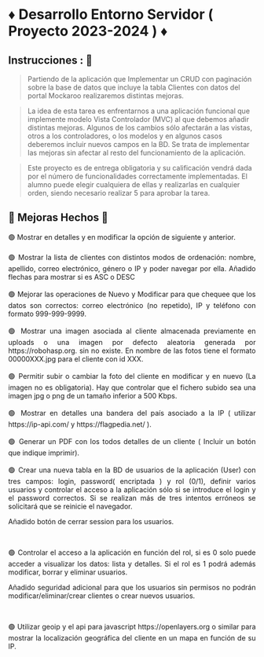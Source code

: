 # ♦ Desarrollo Entorno Servidor ( Proyecto 2023-2024 ) ♦



 ##  Instrucciones : 🔻

> Partiendo de la aplicación que Implementar un CRUD con paginación sobre la base de datos que incluye la tabla Clientes con datos del portal Mockaroo realizaremos distintas mejoras.


> La idea de esta tarea es enfrentarnos a una aplicación funcional que implemente modelo Vista Controlador (MVC) al que debemos añadir distintas mejoras. Algunos de los cambios sólo afectarán a las vistas, otros a los controladores, o los modelos y en algunos casos deberemos incluir nuevos campos en la BD. Se trata de implementar las mejoras sin afectar al resto del funcionamiento de la aplicación.


> Este proyecto es de entrega obligatoria y su calificación vendrá dada por el número de funcionalidades correctamente implementadas. El alumno puede elegir cualquiera de ellas y realizarlas en cualquier orden, siendo necesario realizar 5 para aprobar la tarea.



## 🚩 Mejoras Hechos  🚩

 <div align="justify">🟢 Mostrar en detalles y en modificar la opción de siguiente y anterior.</div> <br/>


 <div align="justify">🟢 Mostrar la lista de clientes con distintos modos de ordenación: nombre, apellido, correo electrónico, género o IP y poder navegar por ella. Añadido flechas para mostrar si es ASC o DESC</div><br/>


 <div align="justify">🟢 Mejorar las operaciones de Nuevo y Modificar para que chequee que los datos son correctos:  correo electrónico (no repetido), IP y  teléfono con formato 999-999-9999.</div><br/>


 <div align="justify">🟢 Mostrar una imagen asociada al cliente almacenada previamente en uploads o una imagen por defecto aleatoria generada por https://robohasp.org.  sin no existe. En nombre de las fotos tiene el formato 00000XXX.jpg para el cliente con id XXX.</div><br/>


 <div align="justify">🟢 Permitir subir o cambiar la foto del cliente en modificar y en nuevo (La imagen no es obligatoria). Hay que controlar que el fichero subido sea una imagen jpg  o png de un tamaño inferior a 500 Kbps.</div><br/>


 <div align="justify">🟢 Mostrar en detalles una bandera del país asociado a la IP ( utilizar https://ip-api.com/  y  https://flagpedia.net/ ).</div><br/>


 <div align="justify">🟢 Generar un PDF con los todos detalles de un cliente ( Incluir un botón que indique imprimir).</div><br/>


 <div align="justify">🟢 Crear una nueva tabla en la BD de usuarios de la aplicación (User)  con tres campos: login, password( encriptada )  y rol (0/1), definir varios usuarios y controlar el acceso a la aplicación sólo si se introduce el login y el password correctos. Si se realizan más de tres intentos erróneos se solicitará que se reinicie el navegador. 
 
 Añadido botón de cerrar session para los usuarios.</div><br/>


 <div align="justify">🟢 Controlar el acceso a la aplicación en función del rol, si es 0 solo puede acceder a visualizar los datos: lista y detalles. Si el rol es 1 podrá además modificar, borrar y eliminar usuarios.
 
 Añadido seguridad adicional para que los usuarios sin permisos no podrán modificar/eliminar/crear clientes o crear nuevos usuarios.</div><br/>


 <div align="justify">🟢 Utilizar geoip y el api para javascript https://openlayers.org o similar para mostrar la localización geográfica del cliente  en un mapa en función de su IP.</div>

